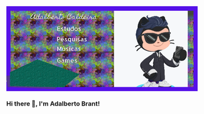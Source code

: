 <img align='center' src='https://github.com/adalbertobrant/adalbertobrant/blob/main/Banner-Adalberto.png' >

### Hi there 👋, I'm Adalberto Brant! 

<!--
**adalbertobrant/adalbertobrant** is a ✨ _special_ ✨ repository because its `README.md` (this file) appears on your GitHub profile.

Here are some ideas to get you started:

- 🔭 I’m currently working on https://www.hackathonsaudeinfantil.com.br/
- 🌱 I’m currently learning Web Development
- 👯 I’m looking to collaborate on open source projects for Health Science
- 🤔 I’m looking for help with AI, Deep Learning, Computer Vision
- 💬 Ask me about Dentistry and related Health 
- 📫 How to reach me: ...
- 😄 Pronouns: ...
- ⚡ Fun fact: ...
-->
